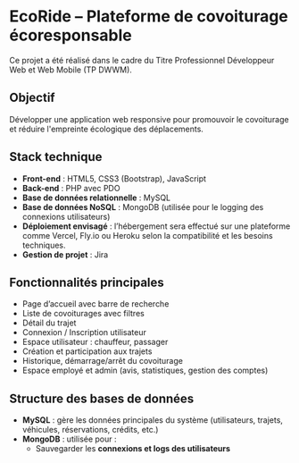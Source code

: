 #  EcoRide – Plateforme de covoiturage écoresponsable

Ce projet a été réalisé dans le cadre du Titre Professionnel Développeur Web et Web Mobile (TP DWWM).

##  Objectif

Développer une application web responsive pour promouvoir le covoiturage et réduire l'empreinte écologique des déplacements.


##  Stack technique

- **Front-end** : HTML5, CSS3 (Bootstrap), JavaScript
- **Back-end** : PHP avec PDO
- **Base de données relationnelle** : MySQL
- **Base de données NoSQL** : MongoDB (utilisée pour le logging des connexions utilisateurs)
- **Déploiement envisagé** : l’hébergement sera effectué sur une plateforme comme Vercel, Fly.io ou Heroku selon la compatibilité et les besoins techniques.
- **Gestion de projet** : Jira


## Fonctionnalités principales

- Page d’accueil avec barre de recherche
- Liste de covoiturages avec filtres
- Détail du trajet
- Connexion / Inscription utilisateur
- Espace utilisateur : chauffeur, passager
- Création et participation aux trajets
- Historique, démarrage/arrêt du covoiturage
- Espace employé et admin (avis, statistiques, gestion des comptes)

## Structure des bases de données

- **MySQL** : gère les données principales du système (utilisateurs, trajets, véhicules, réservations, crédits, etc.)
- **MongoDB** : utilisée pour :
  - Sauvegarder les **connexions et logs des utilisateurs**






